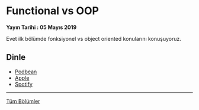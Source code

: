 # Functional vs OOP
**Yayın Tarihi : 05 Mayıs 2019**

Evet ilk bölümde fonksiyonel vs object oriented konularını konuşuyoruz.

## Dinle
* [Podbean](https://munmis.podbean.com/e/yazilim-testi/)
* [Apple](https://podcasts.apple.com/us/podcast/functional-vs-oop/id1463881341?i=1000438195285)
* [Spotify](https://open.spotify.com/episode/7e01YlIvds2RUDkgcpjb8c)

<hr/>

[Tüm Bölümler](../README.md)
